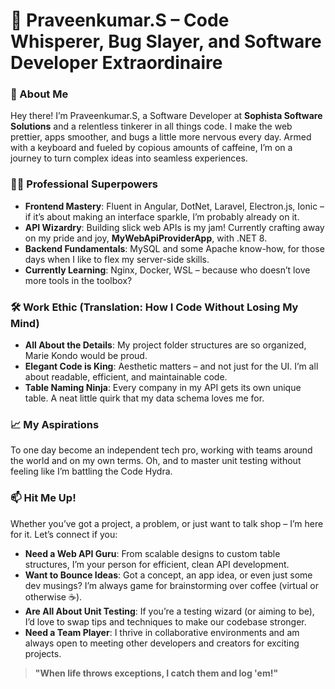 # 📜 Praveenkumar.S – Code Whisperer, Bug Slayer, and Software Developer Extraordinaire

### 👋 About Me
Hey there! I’m Praveenkumar.S, a Software Developer at **Sophista Software Solutions** and a relentless tinkerer in all things code. I make the web prettier, apps smoother, and bugs a little more nervous every day. Armed with a keyboard and fueled by copious amounts of caffeine, I’m on a journey to turn complex ideas into seamless experiences.

### 👨‍💻 Professional Superpowers
- **Frontend Mastery**: Fluent in Angular, DotNet, Laravel, Electron.js, Ionic – if it’s about making an interface sparkle, I’m probably already on it.
- **API Wizardry**: Building slick web APIs is my jam! Currently crafting away on my pride and joy, **MyWebApiProviderApp**, with .NET 8.
- **Backend Fundamentals**: MySQL and some Apache know-how, for those days when I like to flex my server-side skills.
- **Currently Learning**: Nginx, Docker, WSL – because who doesn’t love more tools in the toolbox?

### 🛠️ Work Ethic (Translation: How I Code Without Losing My Mind)
- **All About the Details**: My project folder structures are so organized, Marie Kondo would be proud.
- **Elegant Code is King**: Aesthetic matters – and not just for the UI. I’m all about readable, efficient, and maintainable code.
- **Table Naming Ninja**: Every company in my API gets its own unique table. A neat little quirk that my data schema loves me for.

### 📈 My Aspirations
To one day become an independent tech pro, working with teams around the world and on my own terms. Oh, and to master unit testing without feeling like I’m battling the Code Hydra.

### 📫 Hit Me Up!
Whether you’ve got a project, a problem, or just want to talk shop – I’m here for it. Let’s connect if you:

- **Need a Web API Guru**: From scalable designs to custom table structures, I’m your person for efficient, clean API development.
- **Want to Bounce Ideas**: Got a concept, an app idea, or even just some dev musings? I’m always game for brainstorming over coffee (virtual or otherwise ☕).
- **Are All About Unit Testing**: If you’re a testing wizard (or aiming to be), I’d love to swap tips and techniques to make our codebase stronger.
- **Need a Team Player**: I thrive in collaborative environments and am always open to meeting other developers and creators for exciting projects.

> **"When life throws exceptions, I catch them and log 'em!"**
